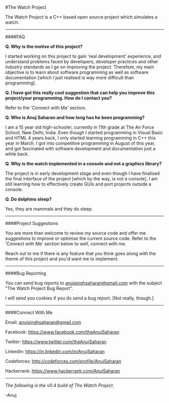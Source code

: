 #The Watch Project

The Watch Project is a C++ based open source project which simulates a watch.

---

####FAQ

**Q. Why is the motive of this project?**

I started working on this project to gain 'real development' experience, and understand problems faced by developers, developer practices and other industry standards as I go on improving the project. Therefore, my main objective is to learn about software programming as well as software documentation [which I just realised is way more difficult than programming]. 
   
**Q. I have got this really cool suggestion that can help you improve this project/your programming. How do I contact you?**

Refer to the 'Connect with Me' section. 

**Q.  Who is Anuj Saharan and how long has he been programming?**

I am a 15 year old high-schooler, currently in 11th grade at The Air Force School, New Delhi, India. Even though I started programming in Visual Basic and HTML 4 years back, I only started learning programming in C++ this year in March. I got into competitive programming in August of this year, and got fascinated with software development and documentation just a while back. 

**Q. Why is the watch implemented in a console and not a graphics library?**

The project is in early development stage and even though I have finalised the final interface of the project [which by the way, is not a console], I am still learning how to effectively create GUIs and port projects outside a console.

**Q. Do dolphins sleep?**

Yes, they are mammals and they do sleep.

---

####Project Suggestions

You are more than welcome to review my source code and offer me suggestions to improve or optimise the current source code. Refer to the 'Connect with Me' section below to well, connect with me.  

Reach out to me if there is any feature that you think goes along with the theme of this project and you'd want me to implement.

---

####Bug Reporting

You can send bug reports to anujsinghsaharan@gmail.com with the subject "The Watch Project Bug Report".

I will send you cookies if you do send a bug report. [Not really, though.] 

---

####Connect With Me

Email: anujsinghsaharan@gmail.com

Facebook: https://www.facebook.com/theAnujSaharan

Twitter: https://www.twitter.com/theAnujSaharan

LinkedIn: https://in.linkedin.com/in/AnujSaharan

Codeforces: http://codeforces.com/profile/AnujSaharan

Hackerrank: https://www.hackerrank.com/AnujSaharan

---

*The following is the v0.4 build of The Watch Project.*

-Anuj
